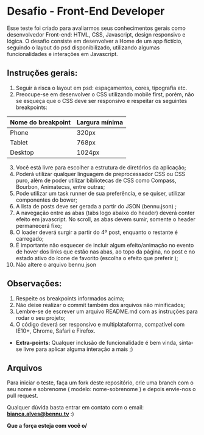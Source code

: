 # Desafio - Front-End Developer
Esse teste foi criado para avaliarmos seus conhecimentos gerais como desenvolvedor Front-end: HTML, CSS, Javascript, design responsivo e lógica. O desafio consiste em desenvolver a Home de um app fictício, seguindo o layout do psd disponibilizado, utilizando algumas funcionalidades e interações em Javascript.

## Instruções gerais:

1. Seguir à risca o layout em psd: espaçamentos, cores, tipografia etc.
2. Preocupe-se em desenvolver o CSS utilizando mobile first, porém, não se esqueça que o CSS deve ser responsivo e respeitar os seguintes breakpoints:

| Nome do breakpoint | Largura mínima |
|--------------------|----------------|
| Phone              | 320px          |
| Tablet             | 768px          | 
| Desktop            | 1024px         |

3. Você está livre para escolher a estrutura de diretórios da aplicação;
4. Poderá utilizar qualquer linguagem de preprocessador CSS ou CSS puro, além de poder utilizar bibliotecas de CSS como Compass, Bourbon, Animatecss, entre outras;
5. Pode utilizar um task runner de sua preferência, e se quiser, utilizar componentes do bower;
6. A lista de posts deve ser gerada a partir do JSON (bennu.json) ;
7. A navegação entre as abas (tabs logo abaixo do header) deverá conter efeito em javascript. No scroll, as abas devem sumir, somente o header permanecerá fixo;
8. O loader deverá surgir a partir do 4º post, enquanto o restante é carregado;
9. É importante não esquecer de incluir algum efeito/animação no evento de hover dos links que estão nas abas, ao topo da página, no post e no estado ativo do ícone de favorito (escolha o efeito que preferir );
10. Não altere o arquivo bennu.json

## Observações:
1. Respeite os breakpoints informados acima;
2. Não deixe realizar o commit também dos arquivos não minificados;
3. Lembre-se de escrever um arquivo README.md com as instruções para rodar o seu projeto;
4. O código deverá ser responsivo e multiplataforma, compatível com IE10+, Chrome, Safari e Firefox.

* **Extra-points:** Qualquer inclusão de funcionalidade é bem vinda, sinta-se livre para aplicar alguma interação a mais ;)

## Arquivos
Para iniciar o teste, faça um fork deste repositório, crie uma branch com o seu nome e sobrenome ( modelo: nome-sobrenome ) e depois envie-nos o pull request. 

Qualquer dúvida basta entrar em contato com o email: **bianca.alves@bennu.tv** :)

**Que a força esteja com você o/**
